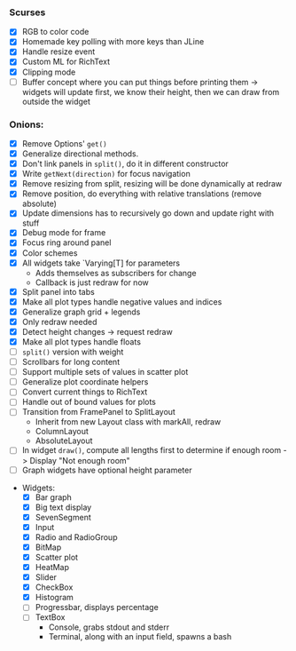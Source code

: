 ### Scurses

- [x] RGB to color code
- [x] Homemade key polling with more keys than JLine
- [x] Handle resize event
- [x] Custom ML for RichText
- [x] Clipping mode
- [ ] Buffer concept where you can put things before printing them
      -> widgets will update first, we know their height, then we can draw
         from outside the widget
  
### Onions:

- [x] Remove Options' `get()`
- [x] Generalize directional methods.
- [x] Don't link panels in `split()`, do it in different constructor
- [x] Write `getNext(direction)` for focus navigation
- [x] Remove resizing from split, resizing will be done dynamically at redraw
- [x] Remove position, do everything with relative translations (remove absolute)
- [x] Update dimensions has to recursively go down and update right with stuff
- [x] Debug mode for frame
- [x] Focus ring around panel
- [x] Color schemes
- [x] All widgets take `Varying[T] for parameters
    - Adds themselves as subscribers for change
    - Callback is just redraw for now
- [x] Split panel into tabs
- [x] Make all plot types handle negative values and indices
- [x] Generalize graph grid + legends
- [x] Only redraw needed
- [x] Detect height changes -> request redraw
- [x] Make all plot types handle floats
- [ ] `split()` version with weight
- [ ] Scrollbars for long content
- [ ] Support multiple sets of values in scatter plot
- [ ] Generalize plot coordinate helpers
- [ ] Convert current things to RichText
- [ ] Handle out of bound values for plots
- [ ] Transition from FramePanel to SplitLayout
    - Inherit from new Layout class with markAll, redraw
    - ColumnLayout
    - AbsoluteLayout
- [ ] In widget `draw()`, compute all lengths first to determine if enough room
    -> Display "Not enough room"
- [ ] Graph widgets have optional height parameter
- Widgets:
    - [x] Bar graph
    - [x] Big text display
    - [x] SevenSegment
    - [x] Input
    - [x] Radio and RadioGroup
    - [x] BitMap
    - [x] Scatter plot
    - [x] HeatMap
    - [x] Slider
    - [x] CheckBox
    - [x] Histogram
    - [ ] Progressbar, displays percentage
    - [ ] TextBox
        - Console, grabs stdout and stderr
        - Terminal, along with an input field, spawns a bash
